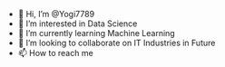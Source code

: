 - 👋 Hi, I’m @Yogi7789
- 👀 I’m interested in Data Science
- 🌱 I’m currently learning Machine Learning
- 💞️ I’m looking to collaborate on IT Industries in Future
- 📫 How to reach me 

<!---
Yogi7789/Yogi7789 is a ✨ special ✨ repository because its `README.md` (this file) appears on your GitHub profile.
You can click the Preview link to take a look at your changes.
--->
